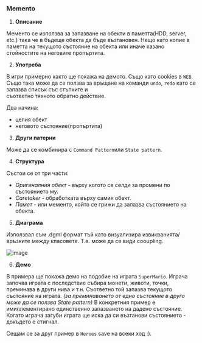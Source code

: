 ﻿### Memento

1. **Описание**
 
 Мементо се използва за запазване на обекти в паметта(HDD, server, etc.) така че в бъдеще 
 обекта да бъде възтановен. Нещо като копие в паметта на текущото състояние на обекта или
 иначе казано стойностите на неговите пропъртита. 

2. **Употреба**

 В игри примерно както ще покажа на демото. Също като cookies в `WEB`. Също така може да 
 се ползва за връщане на команди `undo`, `redo` като се запазва списък със стъпките и  
 съответно тяхното обратно действие.
 
 Два начина: 
 * целия обект
 * неговото състояние(пропъртита)

3. **Други патерни**
 
 Може да се комбинира с `Command Pattern`или `State pattern`. 

4.  **Структура**

 Състои се от три части:
 * _Оригиналния обект_ - върху когото се селди за промени по състоянието му.
 * _Caretaker_ - обработката върху самия обект.
 * _Памет_ - или мементо, който се грижи да запазва състоянието на обекта.

5. **Диаграма**
 
 Използвал съм .dgml формат тъй като визуализира извикванията/връзките между класовете.
 Т.е. може да се види cooupling.

 ![image](url)

6. **Демо**

  В примера ще покажа демо на подобие на играта `SuperMario`. Играча започва играта
  с последствие събира монети, животи, точки, преминава в други нива и т.н. Съответно
  той запазва текущото състояние на играта. _(за преминаването от едно състояние в друго
  може да се ползва State pattern)_ В конкретния пример е имиплементирано единственно
  запазването на дадено състояние. Когато играча загуби играта ще иска да си възтанови
  състоянието - докъдето е стигнал.

  Сещам се за друг пример в `Heroes` save на всеки ход :).
  